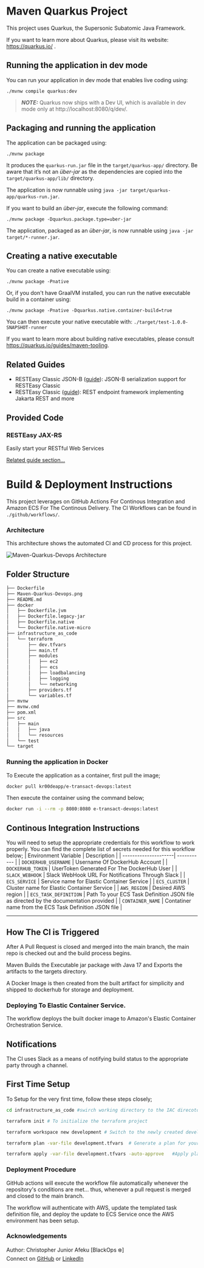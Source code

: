 # Maven Quarkus Project

This project uses Quarkus, the Supersonic Subatomic Java Framework.

If you want to learn more about Quarkus, please visit its website: https://quarkus.io/ .

## Running the application in dev mode

You can run your application in dev mode that enables live coding using:
```shell script
./mvnw compile quarkus:dev
```

> **_NOTE:_**  Quarkus now ships with a Dev UI, which is available in dev mode only at http://localhost:8080/q/dev/.

## Packaging and running the application

The application can be packaged using:
```shell script
./mvnw package
```
It produces the `quarkus-run.jar` file in the `target/quarkus-app/` directory.
Be aware that it’s not an _über-jar_ as the dependencies are copied into the `target/quarkus-app/lib/` directory.

The application is now runnable using `java -jar target/quarkus-app/quarkus-run.jar`.

If you want to build an _über-jar_, execute the following command:
```shell script
./mvnw package -Dquarkus.package.type=uber-jar
```

The application, packaged as an _über-jar_, is now runnable using `java -jar target/*-runner.jar`.

## Creating a native executable

You can create a native executable using: 
```shell script
./mvnw package -Pnative
```

Or, if you don't have GraalVM installed, you can run the native executable build in a container using: 
```shell script
./mvnw package -Pnative -Dquarkus.native.container-build=true
```

You can then execute your native executable with: `./target/test-1.0.0-SNAPSHOT-runner`

If you want to learn more about building native executables, please consult https://quarkus.io/guides/maven-tooling.

## Related Guides

- RESTEasy Classic JSON-B ([guide](https://quarkus.io/guides/rest-json)): JSON-B serialization support for RESTEasy Classic
- RESTEasy Classic ([guide](https://quarkus.io/guides/resteasy)): REST endpoint framework implementing Jakarta REST and more

## Provided Code

### RESTEasy JAX-RS

Easily start your RESTful Web Services

[Related guide section...](https://quarkus.io/guides/getting-started#the-jax-rs-resources)


# Build & Deployment Instructions
This project leverages on GitHub Actions For Continous Integration and Amazon ECS For The Continous Delivery. The CI Workflows can be found in ```./github/workflows/```.

### Architecture
This architecture shows the automated CI and CD process for this project.

![Maven-Quarkus-Devops Architecture](./Maven-Quarkus-Devops.png)

## Folder Structure
```bash
├── Dockerfile
├── Maven-Quarkus-Devops.png
├── README.md
├── docker
│   ├── Dockerfile.jvm
│   ├── Dockerfile.legacy-jar
│   ├── Dockerfile.native
│   └── Dockerfile.native-micro
├── infrastructure_as_code
│   └── terraform
│       ├── dev.tfvars
│       ├── main.tf
│       ├── modules
│       │   ├── ec2
│       │   ├── ecs
│       │   ├── loadbalancing
│       │   ├── logging
│       │   └── networking
│       ├── providers.tf
│       └── variables.tf
├── mvnw
├── mvnw.cmd
├── pom.xml
├── src
│   ├── main
│   │   ├── java
│   │   └── resources
│   └── test
└── target
```

### Running the application in Docker
To Execute the application as a container, first pull the image;

```bash
docker pull kr00deapp/e-transact-devops:latest
```

Then execute the container using the command below;
```bash
docker run -i --rm -p 8080:8080 e-transact-devops:latest
```

## Continous Integration Instructions
You will need to setup the appropriate credentials for this workflow to work properly. You can find the complete list of secrets needed for this workflow below;
| Environment Variable | Description |
| ---------------------| ----------- |
| ```DOCKERHUB_USERNAME```    | Username Of DockerHub Account |
| ```DOCKERHUB_TOKEN```       | UserToken Generated For The DockerHub User |
| ```SLACK_WEBHOOK```         | Slack WebHook URL For Notifications Through Slack |
| ```ECS_SERVICE```           | Service name for Elastic Container Service |
| ```ECS_CLUSTER```           | Cluster name for Elastic Container Service |
| ```AWS_REGION```            | Desired AWS region |
| ```ECS_TASK_DEFINITION```   | Path To your ECS Task Definition JSON file as directed by the documentation provided |
| ```CONTAINER_NAME```        | Contatiner name from the ECS Task Definition JSON file |

-------------------------------
## How The CI is Triggered
After A Pull Request is closed and merged into the main branch, the main repo is checked out and the build process begins.

Maven Builds the Executable jar package with Java 17 and Exports the artifacts to the targets directory.

A Docker Image is then created from the built artifact for simplicity and shipped to dockerhub for storage and deployment.

### Deploying To Elastic Container Service.
The workflow deploys the built docker image to Amazon's Elastic Container Orchestration Service. 

## Notifications
The CI uses Slack as a means of notifying build status to the appropriate party through a channel.

## First Time Setup
To Setup for the very first time, follow these steps closely;
```bash
cd infrastructure_as_code #swirch working directory to the IAC direcotory

terraform init # To initialize the terraform project

terraform workspace new development # Switch to the newly created development workspsace

terraform plan -var-file development.tfvars  # Generate a plan for your infrastructure

terraform apply -var-file development.tfvars -auto-approve   #Apply plan and auto approve apply action.
```

### Deployment Procedure
GitHub actions will execute the workflow file automatically whenever the repository's conditions are met... thus, whenever a pull request is merged and closed to the main branch.

The workflow will authenticate with AWS, update the templated task definition file, and deploy the update to ECS Service once the AWS environment has been setup.


### Acknowledgements
Author: Christopher Junior Afeku [BlackOps ❄️] <br>
Connect on [GitHub](https://github.com/DO-Christopher) or [LinkedIn](https://www.linkedin.com/in/chris-jnr/)

